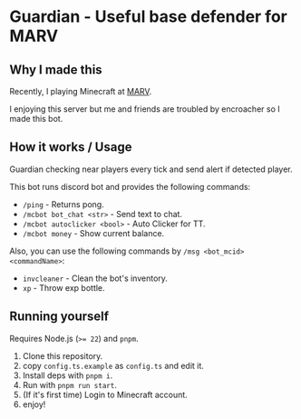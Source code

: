# Guardian - Useful base defender for MARV

## Why I made this

Recently, I playing Minecraft at [MARV](https://marvgame.com/).

I enjoying this server but me and friends are troubled by encroacher so I made this bot.

## How it works / Usage

Guardian checking near players every tick and send alert if detected player.

This bot runs discord bot and provides the following commands:
* `/ping` - Returns pong.
* `/mcbot bot_chat <str>` - Send text to chat.
* `/mcbot autoclicker <bool>` - Auto Clicker for TT.
* `/mcbot money` - Show current balance.

Also, you can use the following commands by `/msg <bot_mcid> <commandName>`:
* `invcleaner` - Clean the bot's inventory.
* `xp` - Throw exp bottle.

## Running yourself

Requires Node.js (`>= 22`) and `pnpm`.

1. Clone this repository.
2. copy `config.ts.example` as `config.ts` and edit it.
3. Install deps with `pnpm i`.
4. Run with `pnpm run start`.
5. (If it's first time) Login to Minecraft account.
6. enjoy!
